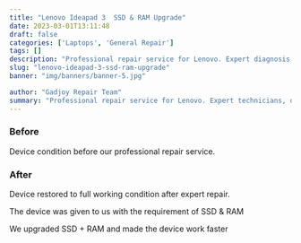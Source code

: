 ```yaml
---
title: "Lenovo Ideapad 3  SSD & RAM Upgrade"
date: 2023-03-01T13:11:48
draft: false
categories: ['Laptops', 'General Repair']
tags: []
description: "Professional repair service for Lenovo. Expert diagnosis and quality repairs in Bangalore."
slug: "lenovo-ideapad-3-ssd-ram-upgrade"
banner: "img/banners/banner-5.jpg"

author: "Gadjoy Repair Team"
summary: "Professional repair service for Lenovo. Expert technicians, quality parts, warranty included."
---
```


### Before

Device condition before our professional repair service.

### After

Device restored to full working condition after expert repair.

The device was given to us with the requirement of SSD & RAM

We upgraded SSD + RAM and made the device work faster